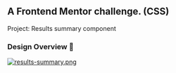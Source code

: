 ## A Frontend Mentor challenge. (CSS)
Project: Results summary component

### Design Overview 🎨
[![results-summary.png](https://i.postimg.cc/Hxhm4YDf/results-summary.png)](https://postimg.cc/cgwPdNJm)
